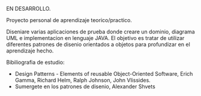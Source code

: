 EN DESARROLLO.

Proyecto personal de aprendizaje teorico/practico.

Diseniare varias aplicaciones de prueba donde creare un dominio, diagrama UML e implementacion en lenguaje JAVA. El objetivo es tratar de utilizar diferentes patrones
de disenio orientados a objetos para profundizar en el aprendizaje hecho. 

Bibiliografia de estudio:

* Design Patterns - Elements of reusable Object-Oriented Software, Erich Gamma, Richard Helm, Ralph Johnson, John Vlissides.
* Sumergete en los patrones de disenio, Alexander Shvets
